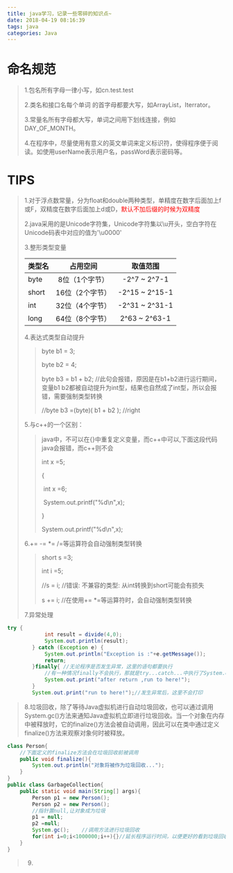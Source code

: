 ```yaml
---
title: java学习，记录一些零碎的知识点~
date: 2018-04-19 08:16:39
tags: java
categories: Java
---
```


# 命名规范

> 1.包名所有字母一律小写，如cn.test.test
>
> 2.类名和接口名每个单词 的首字母都要大写，如ArrayList，Iterrator。
>
> 3.常量名所有字母都大写，单词之间用下划线连接，例如DAY_OF_MONTH。
>
> 4.在程序中，尽量使用有意义的英文单词来定义标识符，使得程序便于阅读。如使用userName表示用户名，passWord表示密码等。

# TIPS

> 1.对于浮点数常量，分为float和double两种类型，单精度在数字后面加上f或F，双精度在数字后面加上d或D，<font color=red>默认不加后缀的时候为双精度</font>
>
> 2.java采用的是Unicode字符集，Unicode字符集以\u开头，空白字符在Unicode码表中对应的值为'\u0000'
>
> 3.整形类型变量
>
> | 类型名 | 占用空间 | 取值范围 |
> | - | :-: | :-: |
> | byte | 8位（1个字节） | -2^7 ~ 2^7-1 |
> | short | 16位（2个字节） | -2^15 ~ 2^15-1 |
> | int | 32位（4个字节） | -2^31 ~ 2^31-1 |
> | long | 64位（8个字节） | 2^63 ~ 2^63-1 |
>
> 4.表达式类型自动提升
>
> > byte b1 = 3;
> >
> > byte b2 = 4;
> >
> > byte b3 = b1 + b2;	//此句会报错，原因是在b1+b2进行运行期间，变量b1 b2都被自动提升为int型，结果也自然成了int型，所以会报错，需要强制类型转换
> >
> > //byte b3 =(byte)( b1 + b2 ); //right
>
> 5.与c++的一个区别：
>
> > java中，不可以在{}中重复定义变量，而c++中可以,下面这段代码java会报错，而c++则不会
> >
> > int x =5;
> >
> > {
> >
> > ​	int x =6;
> >
> > ​	System.out.printf("%d\n",x);
> >
> > }
> >
> > System.out.printf("%d\n",x);
>
> 6.+= -= *= /=等运算符会自动强制类型转换
>
> >short s =3;
> >
> > int i =5;
> >
> > //s = i;    //错误: 不兼容的类型: 从int转换到short可能会有损失
> >
> > s += i;     //在使用+= *=等运算符时，会自动强制类型转换
>
> 7.异常处理

```java
try {
            int result = divide(4,0);
            System.out.println(result);
        } catch (Exception e) {
            System.out.println("Exception is :"+e.getMessage());
            return;
        }finally{ //无论程序是否发生异常，这里的语句都要执行
            //有一种情况finally不会执行，那就是try...catch...中执行了System.exit(0),表示退出当前Java虚拟机，虚拟机都退出了，后面的代码自然也不会执行了
            System.out.print("after return ,run to here!");
        }
        System.out.print("run to here!");//发生异常后，这里不会打印
```

> 8.垃圾回收，除了等待Java虚拟机进行自动垃圾回收，也可以通过调用System.gc()方法来通知Java虚拟机立即进行垃圾回收。当一个对象在内存中被释放时，它的finalize()方法会被自动调用，因此可以在类中通过定义finalize()方法来观察对象何时被释放。

```java
class Person{
    //下面定义的finalize方法会在垃圾回收前被调用
    public void finalize(){
        System.out.println("对象将被作为垃圾回收...");
    }
}
public class GarbageCollection{
    public static void main(String[] args){
        Person p1 = new Person();
        Person p2 = new Person();
        //指针置null,让对象成为垃圾
        p1 = null;
        p2 =null;
        System.gc();    //调用方法进行垃圾回收
        for(int i=0;i<1000000;i++){}//延长程序运行时间，以便更好的看到垃圾回收过程，如果不加可能只看到一次或看不到输出  
    }
}
```

> 9.

​      

